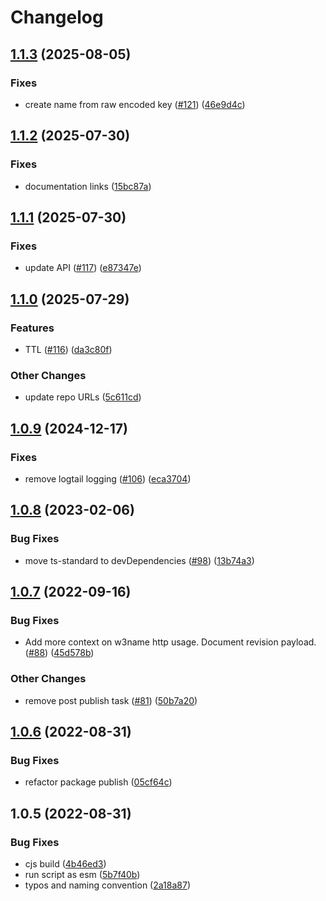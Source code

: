 # Changelog

## [1.1.3](https://github.com/storacha/w3name/compare/w3name-v1.1.2...w3name-v1.1.3) (2025-08-05)


### Fixes

* create name from raw encoded key ([#121](https://github.com/storacha/w3name/issues/121)) ([46e9d4c](https://github.com/storacha/w3name/commit/46e9d4ca548a4100102369a45537eef6838026ec))

## [1.1.2](https://github.com/storacha/w3name/compare/w3name-v1.1.1...w3name-v1.1.2) (2025-07-30)


### Fixes

* documentation links ([15bc87a](https://github.com/storacha/w3name/commit/15bc87aca4ea7702b7e2c3fe2929a2153540cc21))

## [1.1.1](https://github.com/storacha/w3name/compare/w3name-v1.1.0...w3name-v1.1.1) (2025-07-30)


### Fixes

* update API ([#117](https://github.com/storacha/w3name/issues/117)) ([e87347e](https://github.com/storacha/w3name/commit/e87347e9acc37c1e7bdb6db42c4efba948f1a901))

## [1.1.0](https://github.com/storacha/w3name/compare/w3name-v1.0.9...w3name-v1.1.0) (2025-07-29)


### Features

* TTL ([#116](https://github.com/storacha/w3name/issues/116)) ([da3c80f](https://github.com/storacha/w3name/commit/da3c80fc0cf9661a86bab277c8ff8b5df376a8b1))


### Other Changes

* update repo URLs ([5c611cd](https://github.com/storacha/w3name/commit/5c611cd9b0d01ca7bc8882812bdd6dbc16b766df))

## [1.0.9](https://github.com/storacha/w3name/compare/w3name-v1.0.8...w3name-v1.0.9) (2024-12-17)


### Fixes

* remove logtail logging ([#106](https://github.com/storacha/w3name/issues/106)) ([eca3704](https://github.com/storacha/w3name/commit/eca37042156673fca43757bb96cb006d343ef4b2))

## [1.0.8](https://github.com/web3-storage/w3name/compare/w3name-v1.0.7...w3name-v1.0.8) (2023-02-06)


### Bug Fixes

* move ts-standard to devDependencies ([#98](https://github.com/web3-storage/w3name/issues/98)) ([13b74a3](https://github.com/web3-storage/w3name/commit/13b74a35eec46c5521eb054208a4da857fe28307))

## [1.0.7](https://github.com/web3-storage/w3name/compare/w3name-v1.0.6...w3name-v1.0.7) (2022-09-16)


### Bug Fixes

* Add more context on w3name http usage. Document revision payload. ([#88](https://github.com/web3-storage/w3name/issues/88)) ([45d578b](https://github.com/web3-storage/w3name/commit/45d578bb8d7e2c577adffa975fce326e144ea118))


### Other Changes

* remove post publish task ([#81](https://github.com/web3-storage/w3name/issues/81)) ([50b7a20](https://github.com/web3-storage/w3name/commit/50b7a2048dd9a5eb609dd817b7e9dd3fd29bc180))

## [1.0.6](https://github.com/web3-storage/w3name/compare/w3name-v1.0.5...w3name-v1.0.6) (2022-08-31)


### Bug Fixes

* refactor package publish ([05cf64c](https://github.com/web3-storage/w3name/commit/05cf64c9de17577890fb36eadf6f741bb7dd23b8))

## 1.0.5 (2022-08-31)


### Bug Fixes

* cjs build ([4b46ed3](https://github.com/web3-storage/w3name/commit/4b46ed3c9f8d49a3bbd5cf8382915b8e1458ff65))
* run script as esm ([5b7f40b](https://github.com/web3-storage/w3name/commit/5b7f40b42efc4e6bf7fa67faf2d1f7e9f50df8ea))
* typos and naming convention ([2a18a87](https://github.com/web3-storage/w3name/commit/2a18a87db56fe0df1cf9f2cdf97b00a2d9deae61))
